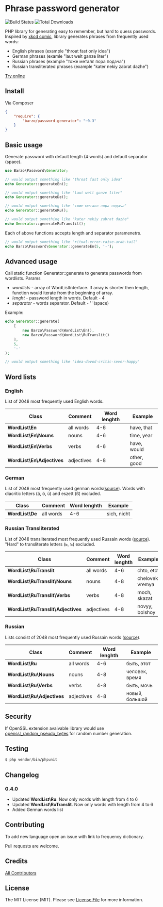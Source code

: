 Phrase password generator
==================

[![Build Status](https://travis-ci.org/denys-potapov/password-generator.png?branch=master)](https://travis-ci.org/denys-potapov/password-generator )
[![Total Downloads](https://poser.pugx.org/barzo/password-generator/downloads.png)](https://packagist.org/packages/barzo/password-generator)

PHP library for generating easy to remember, but hard to quess passwords.
Inspired by [xkcd comic](http://xkcd.com/936/), library generates phrases from frequently used words: 

* English phrases (example "throat fast only idea")
* German phrases (examle "laut welt ganze liter")
* Russian phrases (example "тоже металл пора подача")
* Russian transliterated phrases (example "kater nekiy zabrat dazhe")

[Try online](http://denyspotapov.com/password/?en)

## Install

Via Composer

``` json
{
    "require": {
        "barzo/password-generator": "~0.3"
    }
}
```

## Basic usage

Generate password with default length (4 words) and default separator (space).

``` php
use Barzo\Password\Generator;

// would output something like "throat fast only idea"
echo Generator::generateEn();

// would output something like "laut welt ganze liter"
echo Generator::generateDe();

// would output something like "тоже металл пора подача"
echo Generator::generateRu();

// would output something like "kater nekiy zabrat dazhe"
echo Generator::generateRuTranslit();
```

Each of above functions accepts length and separator paramenetrs.

``` php
// would output something like "ritual-error-raise-arab-tail"
echo Barzo\Password\Generator::generateEn(5, '-');
```

## Advanced usage

Call static function Generator::generate to generate passwords from wordlists. Params

- *wordlists* - array of WordListInterface. If array is shorter then length, function 
  would iterate from the beginning of array.
- *lenght* - password length in words. Default - 4
- *separator* - words separator. Default - ' '(space)

Example:

``` php
echo Generator::generate(
    [
        new Barzo\Password\WordList\En(), 
        new Barzo\Password\WordList\RuTranslit()
    ],
    5, 
    '-'
);

// would output something like "idea-dovod-critic-sever-happy"
```
## Word lists

### English

List of 2048 most frequently used English words.

Class                        | Comment    | Word lenghth | Example 
---------------------------- | -----------|--------------|-----------
**WordList\En**              | all words  | 4-6          | have, that
**WordList\En\Nouns**        | nouns      | 4-6          | time, year
**WordList\En\Verbs**        | verbs      | 4-6          | have, would
**WordList\En\Adjectives**   | adjectives | 4-8          | other, good

### German

List of 2048 most frequently used german words([source](ttp://wortschatz.uni-leipzig.de/html/wliste.html)). Words with diacritic letters (ä, ö, ü) and eszett (ß) excluded.

Class                        | Comment    | Word lenghth | Example 
---------------------------- | -----------|--------------|-----------
**WordList\De**              | all words  | 4-6          | sich, nicht

### Russian Transliterated 

List of 2048 transliterated most frequently used Russain words ([source](http://dict.ruslang.ru/freq.php)). "Hard" to transliterate letters (ь, ъ) excluded. 

Class                                | Comment    | Word lenghth | Example 
------------------------------------ | -----------|--------------|---------------
**WordList\RuTranslit**              | all words  | 4-6          | chto, etot
**WordList\RuTranslit\Nouns**        | nouns      | 4-8          | chelovek, vremya
**WordList\RuTranslit\Verbs**        | verbs      | 4-8          | moch, skazat
**WordList\RuTranslit\Adjectives**   | adjectives | 4-8          | novyy, bolshoy

### Russian

Lists consist of 2048 most frequently used Russain words ([source](http://dict.ruslang.ru/freq.php)).

Class                        | Comment    | Word lenghth | Example 
---------------------------- | -----------|--------------|---------------
**WordList\Ru**              | all words  | 4-6          | быть, этот
**WordList\Ru\Nouns**        | nouns      | 4-8          | человек, время
**WordList\Ru\Verbs**        | verbs      | 4-8          | быть, мочь
**WordList\Ru\Adjectives**   | adjectives | 4-8          | новый, большой

## Security

If OpenSSL extension avaivable library would use [openssl_random_pseudo_bytes](http://php.net/manual/en/function.openssl-random-pseudo-bytes.php) for random number generation.

## Testing

``` bash
$ php vendor/bin/phpunit
```
## Changelog

### 0.4.0

- Updated **WordList\Ru**. Now only words with length from 4 to 6
- Updated **WordList\RuTranslit**. Now only words with length from 4 to 6
- Added German words list

## Contributing

To add new language open an issue with link to frequency dictionary.

Pull requests are welcome. 

## Credits

[All Contributors](https://github.com/denys-potapov/password-generator/contributors)

## License

The MIT License (MIT). Please see [License File](https://github.com/denys-potapov/password-generator/blob/master/LICENSE) for more information.
